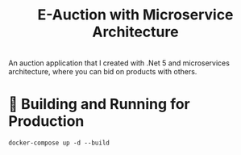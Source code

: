 # <div align="center">E-Auction with Microservice Architecture</div>
</br>
An auction application that I created with .Net 5 and microservices architecture, where you can bid on products with others.

</br>

# 🚀 Building and Running for Production

    docker-compose up -d --build
